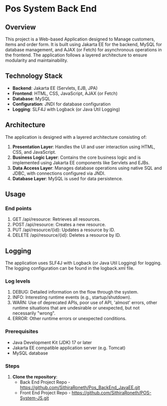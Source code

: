 # Pos System Back End

## Overview

This project is a Web-based Application designed to Manage customers, items and order form. It is built using Jakarta EE for the backend, MySQL for database management, and AJAX (or Fetch) for asynchronous operations in the frontend. The application follows a layered architecture to ensure modularity and maintainability.


## Technology Stack

- **Backend**: Jakarta EE (Servlets, EJB, JPA)
- **Frontend**: HTML, CSS, JavaScript, AJAX (or Fetch)
- **Database**: MySQL
- **Configuration**: JNDI for database configuration
- **Logging**: SLF4J with Logback (or Java Util Logging)

## Architecture

The application is designed with a layered architecture consisting of:

1. **Presentation Layer**: Handles the UI and user interaction using HTML, CSS, and JavaScript.
2. **Business Logic Layer**: Contains the core business logic and is implemented using Jakarta EE components like Servlets and EJBs.
3. **Data Access Layer**: Manages database operations using native SQL and JDBC, with connections configured via JNDI.
4. **Database Layer**: MySQL is used for data persistence.

## Usage 

### End points

1. GET /api/resource: Retrieves all resources.
2. POST /api/resource: Creates a new resource.
3. PUT /api/resource/{id}: Updates a resource by ID.
4. DELETE /api/resource/{id}: Deletes a resource by ID. 

## Logging
The application uses SLF4J with Logback (or Java Util Logging) for logging. The logging configuration can be found in the logback.xml file.

### Log levels 

 1. DEBUG: Detailed information on the flow through the system.
 2. INFO: Interesting runtime events (e.g., startup/shutdown).
 3. WARN: Use of deprecated APIs, poor use of API, 'almost' errors, other runtime situations that are undesirable or unexpected, but not necessarily "wrong".
 4. ERROR: Other runtime errors or unexpected conditions.

### Prerequisites

- Java Development Kit (JDK) 17 or later
- Jakarta EE compatible application server (e.g. Tomcat)
- MySQL database

### Steps

1. **Clone the repository**:
   - Back End Project Repo - https://github.com/SithiraRoneth/Pos_BackEnd_JavaEE.git
   - Front End Project Repo - https://github.com/SithiraRoneth/POS-System-JS.git
